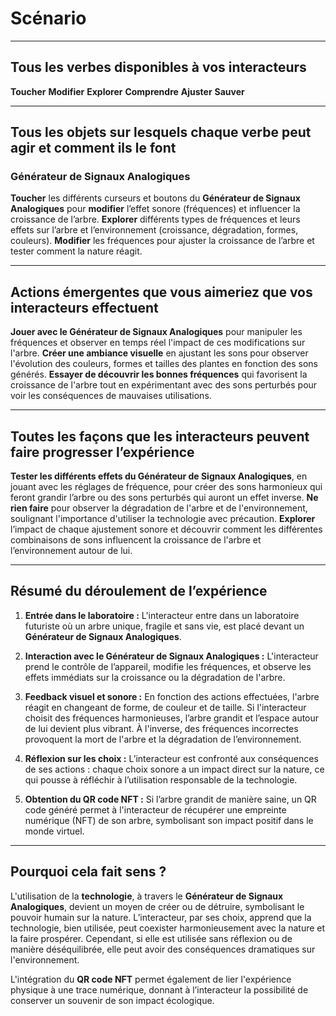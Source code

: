 # Scénario

<!-- Ici mettre tous les documents et références concernant la scéanrisation de l'expérience   -->

---

## **Tous les verbes disponibles à vos interacteurs**

 **Toucher**
 **Modifier**
 **Explorer**
**Comprendre**
 **Ajuster**
 **Sauver**

---

## **Tous les objets sur lesquels chaque verbe peut agir et comment ils le font**

### **Générateur de Signaux Analogiques**
 **Toucher** les différents curseurs et boutons du **Générateur de Signaux Analogiques** pour **modifier** l’effet sonore (fréquences) et influencer la croissance de l’arbre.
 **Explorer** différents types de fréquences et leurs effets sur l’arbre et l’environnement (croissance, dégradation, formes, couleurs).
 **Modifier** les fréquences pour ajuster la croissance de l’arbre et tester comment la nature réagit.


---

## **Actions émergentes que vous aimeriez que vos interacteurs effectuent**

 **Jouer avec le Générateur de Signaux Analogiques** pour manipuler les fréquences et observer en temps réel l'impact de ces modifications sur l'arbre.
 **Créer une ambiance visuelle** en ajustant les sons pour observer l'évolution des couleurs, formes et tailles des plantes en fonction des sons générés.
**Essayer de découvrir les bonnes fréquences** qui favorisent la croissance de l'arbre tout en expérimentant avec des sons perturbés pour voir les conséquences de mauvaises utilisations.

---

## **Toutes les façons que les interacteurs peuvent faire progresser l’expérience**

 **Tester les différents effets du Générateur de Signaux Analogiques**, en jouant avec les réglages de fréquence, pour créer des sons harmonieux qui feront grandir l’arbre ou des sons perturbés qui auront un effet inverse.
 **Ne rien faire** pour observer la dégradation de l'arbre et de l'environnement, soulignant l'importance d'utiliser la technologie avec précaution.
 **Explorer** l’impact de chaque ajustement sonore et découvrir comment les différentes combinaisons de sons influencent la croissance de l'arbre et l’environnement autour de lui.

---

## **Résumé du déroulement de l’expérience**

1. **Entrée dans le laboratoire :** L'interacteur entre dans un laboratoire futuriste où un arbre unique, fragile et sans vie, est placé devant un **Générateur de Signaux Analogiques**.
   
2. **Interaction avec le Générateur de Signaux Analogiques :** L'interacteur prend le contrôle de l’appareil, modifie les fréquences, et observe les effets immédiats sur la croissance ou la dégradation de l'arbre.
   
3. **Feedback visuel et sonore :** En fonction des actions effectuées, l'arbre réagit en changeant de forme, de couleur et de taille. Si l'interacteur choisit des fréquences harmonieuses, l’arbre grandit et l’espace autour de lui devient plus vibrant. À l'inverse, des fréquences incorrectes provoquent la mort de l'arbre et la dégradation de l’environnement.
   
4. **Réflexion sur les choix :** L’interacteur est confronté aux conséquences de ses actions : chaque choix sonore a un impact direct sur la nature, ce qui pousse à réfléchir à l’utilisation responsable de la technologie.

5. **Obtention du QR code NFT :** Si l’arbre grandit de manière saine, un QR code généré permet à l'interacteur de récupérer une empreinte numérique (NFT) de son arbre, symbolisant son impact positif dans le monde virtuel.

---

## **Pourquoi cela fait sens ?**

L'utilisation de la **technologie**, à travers le **Générateur de Signaux Analogiques**, devient un moyen de créer ou de détruire, symbolisant le pouvoir humain sur la nature. L’interacteur, par ses choix, apprend que la technologie, bien utilisée, peut coexister harmonieusement avec la nature et la faire prospérer. Cependant, si elle est utilisée sans réflexion ou de manière déséquilibrée, elle peut avoir des conséquences dramatiques sur l'environnement.

L'intégration du **QR code NFT** permet également de lier l'expérience physique à une trace numérique, donnant à l’interacteur la possibilité de conserver un souvenir de son impact écologique.









